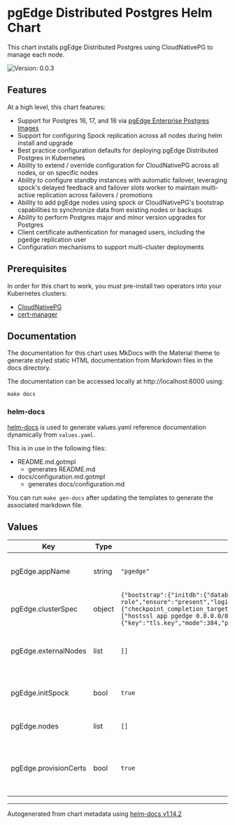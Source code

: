 # pgEdge Distributed Postgres Helm Chart

This chart installs pgEdge Distributed Postgres using CloudNativePG to manage each node.

![Version: 0.0.3](https://img.shields.io/badge/Version-0.0.3-informational?style=flat-square)

## Features

At a high level, this chart features:

- Support for Postgres 16, 17, and 18 via [pgEdge Enterprise Postgres Images](https://github.com/pgEdge/postgres-images)
- Support for configuring Spock replication across all nodes during helm install and upgrade
- Best practice configuration defaults for deploying pgEdge Distributed Postgres in Kubernetes
- Ability to extend / override configuration for CloudNativePG across all nodes, or on specific nodes
- Ability to configure standby instances with automatic failover, leveraging spock's delayed feedback and failover slots worker to maintain multi-active replication across failovers / promotions
- Ability to add pgEdge nodes using spock or CloudNativePG's bootstrap capabilities to synchronize data from existing nodes or backups
- Ability to perform Postgres major and minor version upgrades for Postgres
- Client certificate authentication for managed users, including the pgedge replication user
- Configuration mechanisms to support multi-cluster deployments

## Prerequisites

In order for this chart to work, you must pre-install two operators into your Kubernetes clusters:

- [CloudNativePG](https://cloudnative-pg.io/)
- [cert-manager](https://cert-manager.io/)

## Documentation

The documentation for this chart uses MkDocs with the Material theme to generate styled static HTML documentation from Markdown files in the docs directory.

The documentation can be accessed locally at http://localhost:8000 using:

```shell
make docs
```

### helm-docs

[helm-docs](https://github.com/norwoodj/helm-docs) is used to generate values.yaml reference documentation dynamically from `values.yaml`.

This is in use in the following files:

- README.md.gotmpl
  - generates README.md
- docs/configuration.md.gotmpl
  - generates docs/configuration.md

You can run `make gen-docs` after updating the templates to generate the associated markdown file.

## Values

| Key | Type | Default | Description |
|-----|------|---------|-------------|
| pgEdge.appName | string | `"pgedge"` | Determines the name of resources in the pgEdge cluster. Many other values are derived from this name, so it must be less than or equal to 26 characters in length. |
| pgEdge.clusterSpec | object | `{"bootstrap":{"initdb":{"database":"app","encoding":"UTF8","owner":"app","postInitApplicationSQL":["CREATE EXTENSION spock;"],"postInitSQL":[],"postInitTemplateSQL":[]}},"certificates":{"clientCASecret":"client-ca-key-pair","replicationTLSSecret":"streaming-replica-client-cert"},"imageName":"ghcr.io/pgedge/pgedge-postgres:17-spock5-standard","imagePullPolicy":"Always","instances":1,"managed":{"roles":[{"comment":"Admin role","ensure":"present","login":true,"name":"admin","superuser":true}]},"postgresql":{"parameters":{"checkpoint_completion_target":"0.9","checkpoint_timeout":"15min","dynamic_shared_memory_type":"posix","hot_standby_feedback":"on","spock.allow_ddl_from_functions":"on","spock.conflict_log_level":"DEBUG","spock.conflict_resolution":"last_update_wins","spock.enable_ddl_replication":"on","spock.include_ddl_repset":"on","spock.save_resolutions":"on","track_commit_timestamp":"on","track_io_timing":"on","wal_level":"logical","wal_sender_timeout":"5s"},"pg_hba":["hostssl app pgedge 0.0.0.0/0 cert","hostssl app admin 0.0.0.0/0 cert","hostssl app app 0.0.0.0/0 cert","hostssl all streaming_replica all cert map=cnpg_streaming_replica"],"pg_ident":["local postgres admin","local postgres app"],"shared_preload_libraries":["pg_stat_statements","snowflake","spock"]},"projectedVolumeTemplate":{"sources":[{"secret":{"items":[{"key":"tls.crt","mode":384,"path":"pgedge/certificates/tls.crt"},{"key":"tls.key","mode":384,"path":"pgedge/certificates/tls.key"},{"key":"ca.crt","mode":384,"path":"pgedge/certificates/ca.crt"}],"name":"pgedge-client-cert"}}]}}` | Default CloudNativePG Cluster specification applied to all nodes, which can be overridden on a per-node basis using the `clusterSpec` field in each node definition. |
| pgEdge.externalNodes | list | `[]` | Configuration for nodes that are part of the pgEdge cluster, but managed externally to this Helm chart. This can be leverage for multi-cluster deployments or to wire up existing CloudNativePG Clusters to a pgEdge cluster. |
| pgEdge.initSpock | bool | `true` | Whether or not to run the init-spock job to initialize the pgEdge nodes and subscriptions In multi-cluster deployments, this should only be set to true on the last cluster to be deployed. |
| pgEdge.nodes | list | `[]` | Configuration for each node in the pgEdge cluster. Each node will be deployed as a separate CloudNativePG Cluster. |
| pgEdge.provisionCerts | bool | `true` | Whether to deploy cert-manager to manage TLS certificates for the cluster. If false, you must provide your own TLS certificates by creating the secrets defined in `clusterSpec.certificates.clientCASecret` and `clusterSpec.certificates.replicationTLSSecret`. |

----------------------------------------------
Autogenerated from chart metadata using [helm-docs v1.14.2](https://github.com/norwoodj/helm-docs/releases/v1.14.2)
